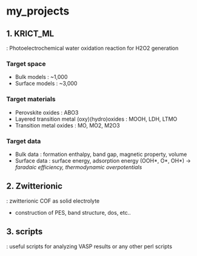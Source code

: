 # my_projects

## 1. KRICT_ML
: Photoelectrochemical water oxidation reaction for H2O2 generation

### Target space
- Bulk models : ~1,000
- Surface models : ~3,000

### Target materials
- Perovskite oxides : ABO3
- Layered transition metal (oxy)(hydro)oxides : MOOH, LDH, LTMO
- Transition metal oxides : MO, MO2, M2O3

### Target data
- Bulk data : formation enthalpy, band gap, magnetic property, volume
- Surface data : surface energy, adsorption energy (OOH*, O*, OH*) -> _faradaic efficiency, thermodynamic overpotentials_



## 2. Zwitterionic
: zwitterionic COF as solid electrolyte
- construction of PES, band structure, dos, etc..


## 3. scripts
: useful scripts for analyzing VASP results or any other perl scripts 
